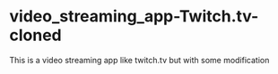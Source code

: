 # video_streaming_app-Twitch.tv-cloned
This is a video streaming app like twitch.tv but with some modification
